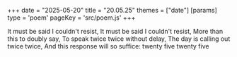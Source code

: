 +++
date = "2025-05-20"
title = "20.05.25"
themes = ["date"]
[params]
  type = 'poem'
  pageKey = 'src/poem.js'
+++

It must be said I couldn't resist,
It must be said I couldn't resist,
More than this to doubly say,
To speak twice twice without delay,
The day is calling out twice twice,
And this response will so suffice:
twenty five twenty five

